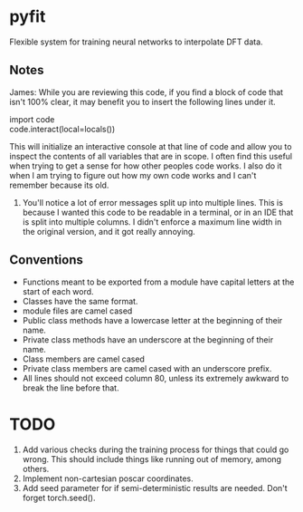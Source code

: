 # pyfit
Flexible system for training neural networks to interpolate DFT data. 

## Notes

James: While you are reviewing this code, if you find a block of code that isn't 100% clear, it may benefit you to insert the following lines under it.

  import code  
  code.interact(local=locals())

This will initialize an interactive console at that line of code and allow you to inspect the contents of all variables that are in scope. I often find this useful when trying to get a sense for how other peoples code works. I also do it when I am trying to figure out how my own code works and I can't remember because its old.

1) You'll notice a lot of error messages split up into multiple lines. This is because I wanted this code to be readable in a terminal, or in an IDE that is split into multiple columns. I didn't enforce a maximum line width in the original version, and it got really annoying.

## Conventions

* Functions meant to be exported from a module have capital letters at the start of each word.
* Classes have the same format.
* module files are camel cased
* Public class methods have a lowercase letter at the beginning of their name.
* Private class methods have an underscore at the beginning of their name.
* Class members are camel cased
* Private class members are camel cased with an underscore prefix.
* All lines should not exceed column 80, unless its extremely awkward to break the line before that.

# TODO

1) Add various checks during the training process for things that could go wrong.
   This should include things like running out of memory, among others.
3) Implement non-cartesian poscar coordinates.
6) Add seed parameter for if semi-deterministic results are needed. Don't forget torch.seed().